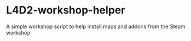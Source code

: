 # L4D2-workshop-helper
A simple workshop script to help install maps and addons from the Steam workshop
